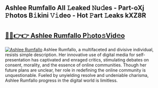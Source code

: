 ## Ashlee Rumfallo All 𝙻eaked 𝙽u𝚍es - Part-oXj 𝙿hotos B𝚒kini 𝚅𝚒deo - Hot 𝙿art 𝙻eaks kXZ8R

# <h2><a href="http://ld0t6l3.urlbe.top/?page=Ashlee+Rumfallo">🔗🔗👉👉 Ashlee Rumfallo P𝚑oto𝚜Vid𝚎o</a></h2>

[![Ashlee Rumfallo](https://i.imgur.com/eBuTRDB.gif)](http://ld0t6l3.urlbe.top/?page=Ashlee+Rumfallo)
Ashlee Rumfallo, a multifaceted and divisive individual, resists simple description. Her innovative use of digital media for self-presentation has captivated and enraged critics, stimulating debates on consent, morality, and the essence of online communities. Though her future plans are unclear, her role in redefining the online community is unquestionable. Fueled by unyielding resolve and undeniable charisma, Ashlee Rumfallo progress in the digital world is limitless.
